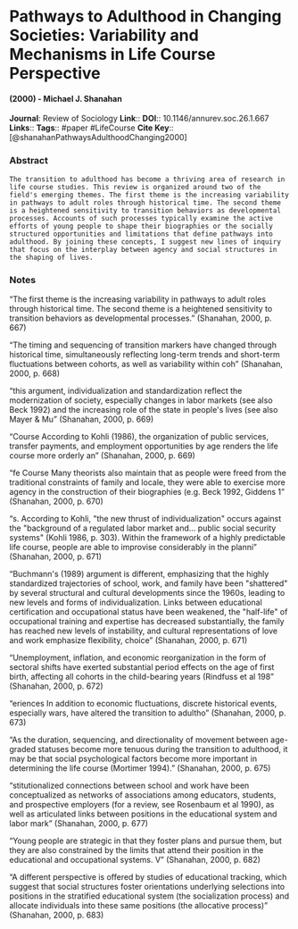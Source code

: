 # Pathways to Adulthood in Changing Societies: Variability and Mechanisms in Life Course Perspective
#### (2000) - Michael J. Shanahan
**Journal**: Review of Sociology
**Link**:: 
**DOI**:: 10.1146/annurev.soc.26.1.667
**Links**:: 
**Tags**:: #paper #LifeCourse 
**Cite Key**:: [@shanahanPathwaysAdulthoodChanging2000]

### Abstract

```
The transition to adulthood has become a thriving area of research in life course studies. This review is organized around two of the field's emerging themes. The first theme is the increasing variability in pathways to adult roles through historical time. The second theme is a heightened sensitivity to transition behaviors as developmental processes. Accounts of such processes typically examine the active efforts of young people to shape their biographies or the socially structured opportunities and limitations that define pathways into adulthood. By joining these concepts, I suggest new lines of inquiry that focus on the interplay between agency and social structures in the shaping of lives.
```

### Notes

“The first theme is the increasing variability in pathways to adult roles through historical time. The second theme is a heightened sensitivity to transition behaviors as developmental processes.” (Shanahan, 2000, p. 667)

“The timing and sequencing of transition markers have changed through historical time, simultaneously reflecting long-term trends and short-term fluctuations between cohorts, as well as variability within coh” (Shanahan, 2000, p. 668)

“this argument, individualization and standardization reflect the modernization of society, especially changes in labor markets (see also Beck 1992) and the increasing role of the state in people's lives (see also Mayer & Mu” (Shanahan, 2000, p. 669)

“Course According to Kohli (1986), the organization of public services, transfer payments, and employment opportunities by age renders the life course more orderly an” (Shanahan, 2000, p. 669)

“fe Course Many theorists also maintain that as people were freed from the traditional constraints of family and locale, they were able to exercise more agency in the construction of their biographies (e.g. Beck 1992, Giddens 1” (Shanahan, 2000, p. 670)

“s. According to Kohli, "the new thrust of individualization" occurs against the "background of a regulated labor market and... public social security systems" (Kohli 1986, p. 303). Within the framework of a highly predictable life course, people are able to improvise considerably in the planni” (Shanahan, 2000, p. 671)

“Buchmann's (1989) argument is different, emphasizing that the highly standardized trajectories of school, work, and family have been "shattered" by several structural and cultural developments since the 1960s, leading to new levels and forms of individualization. Links between educational certification and occupational status have been weakened, the "half-life" of occupational training and expertise has decreased substantially, the family has reached new levels of instability, and cultural representations of love and work emphasize flexibility, choice” (Shanahan, 2000, p. 671)

“Unemployment, inflation, and economic reorganization in the form of sectoral shifts have exerted substantial period effects on the age of first birth, affecting all cohorts in the child-bearing years (Rindfuss et al 198” (Shanahan, 2000, p. 672)

“eriences In addition to economic fluctuations, discrete historical events, especially wars, have altered the transition to adultho” (Shanahan, 2000, p. 673)

“As the duration, sequencing, and directionality of movement between age-graded statuses become more tenuous during the transition to adulthood, it may be that social psychological factors become more important in determining the life course (Mortimer 1994).” (Shanahan, 2000, p. 675)

“stitutionalized connections between school and work have been conceptualized as networks of associations among educators, students, and prospective employers (for a review, see Rosenbaum et al 1990), as well as articulated links between positions in the educational system and labor mark” (Shanahan, 2000, p. 677)

“Young people are strategic in that they foster plans and pursue them, but they are also constrained by the limits that attend their position in the educational and occupational systems. V” (Shanahan, 2000, p. 682)

“A different perspective is offered by studies of educational tracking, which suggest that social structures foster orientations underlying selections into positions in the stratified educational system (the socialization process) and allocate individuals into these same positions (the allocative process)” (Shanahan, 2000, p. 683)